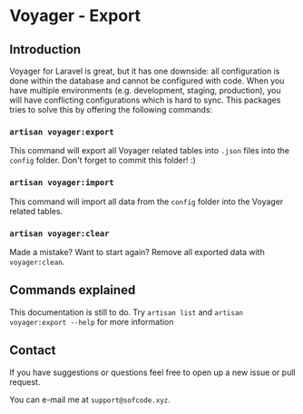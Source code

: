 # Voyager - Export


## Introduction

Voyager for Laravel is great, but it has one downside: all configuration is done within the database and cannot be configured with code. When you have multiple environments (e.g. development, staging, production), you will have conflicting configurations which is hard to sync.
This packages tries to solve this by offering the following commands:

### `artisan voyager:export`

This command will export all Voyager related tables into `.json` files into the `config` folder. Don't forget to commit this folder! :)

### `artisan voyager:import`

This command will import all data from the `config` folder into the Voyager related tables.

### `artisan voyager:clear`

Made a mistake? Want to start again? Remove all exported data with `voyager:clean`.

## Commands explained

This documentation is still to do. Try `artisan list` and `artisan voyager:export --help` for more information

## Contact

If you have suggestions or questions feel free to open up a new issue or pull request.

You can e-mail me at `support@sofcode.xyz`.

